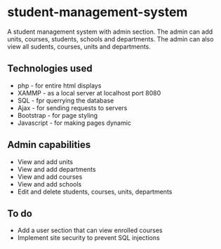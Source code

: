 # student-management-system
A student management system with admin section. The admin can add units, courses, students, schools and departments. The admin can also view all sudents, courses, units and departments.

## Technologies used
* php - for entire html displays
* XAMMP - as a local server at localhost port 8080
* SQL - fpr querrying the database
* Ajax - for sending requests to servers
* Bootstrap - for page styling 
* Javascript - for making pages dynamic

## Admin capabilities
* View and add units
* View and add departments
* View and add courses
* View and add schools
* Edit and delete students, courses, units, departments
## To do
* Add a user section that can view enrolled courses
* Implement site security to prevent SQL injections
